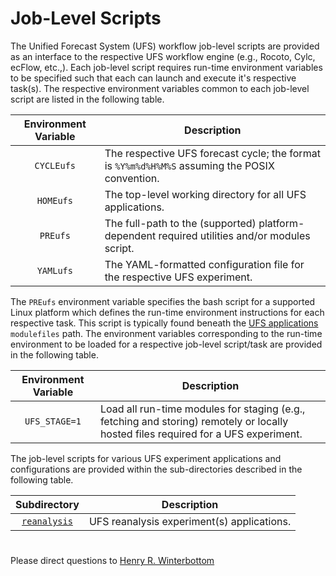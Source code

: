 # Job-Level Scripts

The Unified Forecast System (UFS) workflow job-level scripts are
provided as an interface to the respective UFS workflow engine (e.g.,
Rocoto, Cylc, ecFlow, etc.,). Each job-level script requires run-time
environment variables to be specified such that each can launch and
execute it's respective task(s). The respective environment variables
common to each job-level script are listed in the following table.

<div align="center">

| Environment Variable | Description |
| :-------------: | :-------------: |
| `CYCLEufs` | <div align="left">The respective UFS forecast cycle; the format is `%Y%m%d%H%M%S` assuming the POSIX convention.</div> |
| `HOMEufs` | <div align="left">The top-level working directory for all UFS applications.</div> |
| `PREufs` | <div align="left">The full-path to the (supported) platform-dependent required utilities and/or modules script.</div> |
| `YAMLufs` | <div align="left">The YAML-formatted configuration file for the respective UFS experiment.</div> | 

</div>

The `PREufs` environment variable specifies the bash script for a
supported Linux platform which defines the run-time environment
instructions for each respective task. This script is typically found
beneath the [UFS applications](https://github.com/HenryWinterbottom-NOAA/ufs_apps) `modulefiles` path. The environment variables
corresponding to the run-time environment to be loaded for a
respective job-level script/task are provided in the following table.

<div align="center">

| Environment Variable | Description |
| :-------------: | :-------------: |
| `UFS_STAGE=1` | <div align="left">Load all run-time modules for staging (e.g., fetching and storing) remotely or locally hosted files required for a UFS experiment. </div> | 

</div>

The job-level scripts for various UFS experiment applications and
configurations are provided within the sub-directories described in
the following table.

<div align="center">

| Subdirectory | Description |
| :-------------: | :-------------: |
| [`reanalysis`](https://github.com/HenryWinterbottom-NOAA/ufs_apps/jobs/reanalysis) | <div align="left">UFS reanalysis experiment(s) applications. </div> |

</div>

#

Please direct questions to [Henry
R. Winterbottom](mailto:henry.winterbottom@noaa.gov?subject=[UFS-Applications])

